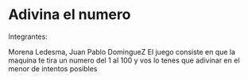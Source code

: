 # Adivina el numero
Integrantes:

Morena Ledesma, Juan Pablo DomingueZ
El juego consiste en que la maquina te tira un numero del 1 al 100 y vos lo tenes que adivinar en el menor de intentos posibles
